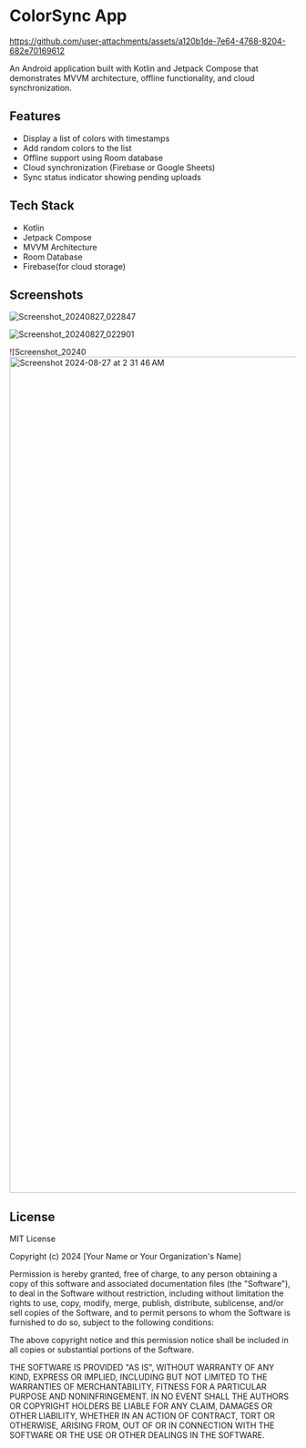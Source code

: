 # ColorSync App



https://github.com/user-attachments/assets/a120b1de-7e64-4768-8204-682e70169612



An Android application built with Kotlin and Jetpack Compose that demonstrates MVVM architecture, offline functionality, and cloud synchronization.

## Features

- Display a list of colors with timestamps
- Add random colors to the list
- Offline support using Room database
- Cloud synchronization (Firebase or Google Sheets)
- Sync status indicator showing pending uploads

## Tech Stack

- Kotlin
- Jetpack Compose
- MVVM Architecture
- Room Database
- Firebase(for cloud storage)

## Screenshots
![Screenshot_20240827_022847](https://github.com/user-attachments/assets/d1d1a267-6977-4241-8422-3723659cc0f0)

![Screenshot_20240827_022901](https://github.com/user-attachments/assets/6f18fe78-118d-4096-baa7-1bfbf71e6cb7)


![Screenshot_20240<img width="1469" alt="Screenshot 2024-08-27 at 2 31 46 AM" src="https://github.com/user-attachments/assets/f28b08b7-ae51-4e9d-9820-4952f526090d">


## License

MIT License

Copyright (c) 2024 [Your Name or Your Organization's Name]

Permission is hereby granted, free of charge, to any person obtaining a copy
of this software and associated documentation files (the "Software"), to deal
in the Software without restriction, including without limitation the rights
to use, copy, modify, merge, publish, distribute, sublicense, and/or sell
copies of the Software, and to permit persons to whom the Software is
furnished to do so, subject to the following conditions:

The above copyright notice and this permission notice shall be included in all
copies or substantial portions of the Software.

THE SOFTWARE IS PROVIDED "AS IS", WITHOUT WARRANTY OF ANY KIND, EXPRESS OR
IMPLIED, INCLUDING BUT NOT LIMITED TO THE WARRANTIES OF MERCHANTABILITY,
FITNESS FOR A PARTICULAR PURPOSE AND NONINFRINGEMENT. IN NO EVENT SHALL THE
AUTHORS OR COPYRIGHT HOLDERS BE LIABLE FOR ANY CLAIM, DAMAGES OR OTHER
LIABILITY, WHETHER IN AN ACTION OF CONTRACT, TORT OR OTHERWISE, ARISING FROM,
OUT OF OR IN CONNECTION WITH THE SOFTWARE OR THE USE OR OTHER DEALINGS IN THE
SOFTWARE.
